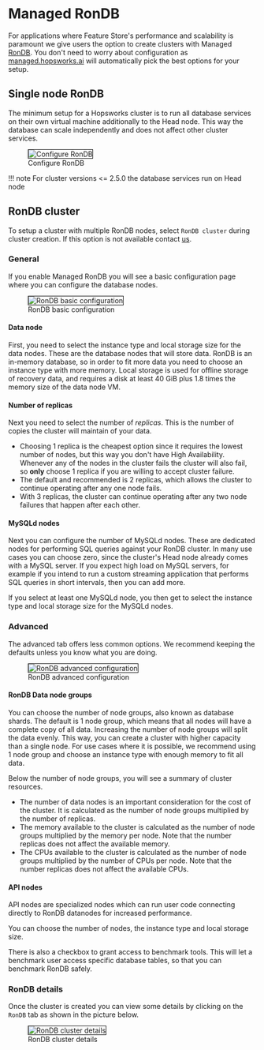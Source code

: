 # Managed RonDB
For applications where Feature Store's performance and scalability is paramount we give users the option to create clusters with
Managed [RonDB](https://www.rondb.com/). You don't need to worry about configuration as [managed.hopsworks.ai](https://managed.hopsworks.ai) will
automatically pick the best options for your setup.

## Single node RonDB
The minimum setup for a Hopsworks cluster is to run all database services on their own virtual machine additionally to the Head node.
This way the database can scale independently and does not affect other cluster services.

<p align="center">
  <figure>
    <img style="border: 1px solid #000" src="../../../assets/images/setup_installation/managed/common/rondb/configure_database.png" alt="Configure RonDB">
    <figcaption>Configure RonDB</figcaption>
  </figure>
</p>

!!! note
    For cluster versions <= 2.5.0 the database services run on Head node

## RonDB cluster
To setup a cluster with multiple RonDB nodes, select `RonDB cluster` during cluster creation. If this option is not available contact [us](mailto:sales@hopsworks.ai).

### General
If you enable Managed RonDB you will see a basic configuration page where you can configure the database nodes.

<p align="center">
  <figure>
    <img style="border: 1px solid #000" src="../../../assets/images/setup_installation/managed/common/rondb/rondb_basic.png" alt="RonDB basic configuration">
    <figcaption>RonDB basic configuration</figcaption>
  </figure>
</p>

#### Data node

First, you need to select the instance type and local storage size for the data nodes.
These are the database nodes that will store data.
RonDB is an in-memory database, so in order to fit more data you need to choose an instance type with more memory.
Local storage is used for offline storage of recovery data, and requires a disk at least 40 GiB plus 1.8 times the memory size of the data node VM.

#### Number of replicas

Next you need to select the number of *replicas*.
This is the number of copies the cluster will maintain of your data.

* Choosing 1 replica is the cheapest option since it requires the lowest number of nodes, but this way you don't have High Availability.
  Whenever any of the nodes in the cluster fails the cluster will also fail, so **only** choose 1 replica if you are willing to accept cluster failure.
* The default and recommended is 2 replicas, which allows the cluster to continue operating after any one node fails.
* With 3 replicas, the cluster can continue operating after any two node failures that happen after each other.

#### MySQLd nodes

Next you can configure the number of MySQLd nodes.
These are dedicated nodes for performing SQL queries against your RonDB cluster.
In many use cases you can choose zero, since the cluster's Head node already comes with a MySQL server.
If you expect high load on MySQL servers, for example if you intend to run a custom streaming application that performs SQL queries in short intervals, then you can add more.

If you select at least one MySQLd node, you then get to select the instance type and local storage size for the MySQLd nodes.

### Advanced
The advanced tab offers less common options.
We recommend keeping the defaults unless you know what you are doing.

<p align="center">
  <figure>
    <img style="border: 1px solid #000" src="../../../assets/images/setup_installation/managed/common/rondb/rondb_advanced.png" alt="RonDB advanced configuration">
    <figcaption>RonDB advanced configuration</figcaption>
  </figure>
</p>

#### RonDB Data node groups
You can choose the number of node groups, also known as database shards.
The default is 1 node group, which means that all nodes will have a complete copy of all data.
Increasing the number of node groups will split the data evenly.
This way, you can create a cluster with higher capacity than a single node.
For use cases where it is possible, we recommend using 1 node group and choose an instance type with enough memory to fit all data.

Below the number of node groups, you will see a summary of cluster resources.

* The number of data nodes is an important consideration for the cost of the cluster.
  It is calculated as the number of node groups multiplied by the number of replicas.
* The memory available to the cluster is calculated as the number of node groups multiplied by the memory per node.
  Note that the number replicas does not affect the available memory.
* The CPUs available to the cluster is calculated as the number of node groups multiplied by the number of CPUs per node.
  Note that the number replicas does not affect the available CPUs.

#### API nodes
API nodes are specialized nodes which can run user code connecting directly to RonDB datanodes for increased performance.

You can choose the number of nodes, the instance type and local storage size.

There is also a checkbox to grant access to benchmark tools.
This will let a benchmark user access specific database tables, so that you can benchmark RonDB safely.

### RonDB details
Once the cluster is created you can view some details by clicking on the `RonDB` tab as shown in the picture below.

<p align="center">
  <figure>
    <img style="border: 1px solid #000" src="../../../assets/images/setup_installation/managed/common/rondb/rondb_details.png" alt="RonDB cluster details">
    <figcaption>RonDB cluster details</figcaption>
  </figure>
</p>
